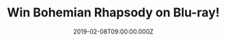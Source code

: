 ---
campaign-uuid: "c-1e168e3a-39b7-49ca-aedb-d27c053da6ec"
type: "Competition"
category: "Entertainment"
date: "2019-02-08T09:00:00.000Z"
end-date: "2019-03-08T23:59:00.000Z"
disable-form: false
is_promoted: false
has_entry_page: true
title: "Win Bohemian Rhapsody on Blu-ray!"
competition-description: "<p>We are giving away the movie everybody’s talking about:\
  \ Bohemian Rhapsody. The greatest movie that celebrates the band Queen, their music,\
  \ and their extraordinary lead singer Freddie Mercury, who defied convention to\
  \ become one of the most beloved entertainers ever.</p>\n<p>We are sure you won’\
  t want to miss this one… click below for a chance to win!</p>\n"
hero-header: "Win Bohemian Rhapsody on Blu-ray!"
terms-confirmation: "N/A"
banner-img: "https://assets.expresslyapp.com/asset-153a368d-6118-4daf-804b-baf7c5d90abd.jpg"
logo-left-href: "http://club.expressly.io"
logo-left-image: "https://assets.expresslyapp.com/asset-300e6394-b6ef-4e30-8fd6-e19bb6a8cc07.jpg"
logo-left-title: "Expressly Club"
bg-image-hero: "https://assets.expresslyapp.com/asset-7286a012-2019-47af-b97b-1543cabf70e7.jpg"
bg-image-first: "https://assets.expresslyapp.com/asset-334bd847-6f21-4372-bc86-460c50ed6867.jpg"
section1-content: "<p>An enthralling celebration of Queen, their music, and their\
  \ extraordinary lead singer Freddie Mercury, who defied stereotypes and convention\
  \ to become one of history’s most beloved entertainers. Following Queen’s meteoric\
  \ rise, their revolutionary sound and Freddie’s solo career, the film also chronicles\
  \ the band’s reunion, and one of the greatest performances in rock history.</p>\n\
  <p>Enter below to enjoy one of a kind: Bohemian Rhapsody.</p>\n"
entry-title: "Win Bohemian Rhapsody on Blu-ray!"
entry-content: "<p>Enter the draw to win Bohemian Rhapsody on Blu-ray by completing\
  \ the form below before 23:59 on 8th of March 2019.</p>\n"
has-winner: false
prize-description: "Bohemian Rhapsody on Blu-ray."
special-conditions: "Multiple entries are allowed up to one every day.\r\nThis competition\
  \ is also available on: https://aaa.nme.com/competitions/\r\nbohemian-rhapsody-blu-ray-giveaway"
country-restrictions:
- "GB"
---
